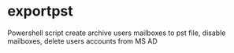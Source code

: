 # exportpst
Powershell script create archive users mailboxes to pst file, disable mailboxes, delete users accounts from MS AD
